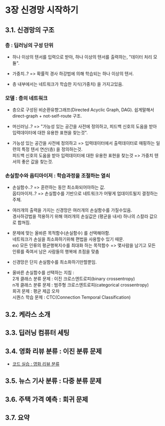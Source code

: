 # 3장 신경망 시작하기


## 3.1. 신경망의 구조

### 층 : 딥러닝의 구성 단위

- 하나 이상의 텐서를 입력으로 받아, 하나 이상의 텐서를 출력하는, "데이터 처리 모듈".

- 가중치..? => 확률적 경사 하강법에 의해 학습되는 하나 이상의 텐서.

- 층 내부에서는 네트워크가 학습한 지식(가중치) 을 가지고있음.


### 모델 : 층의 네트워크

- 층으로 구성된 비순환유향그래프(Directed Acyclic Graph, DAG).
  쉽게말해서 direct-graph + not-self-route 구조.

- 머신러닝..? => "가능성 있는 공간을 사전에 정의하고, 피드백 신호의 도움을 받아 입력데이터에 대한 유용한 표현을 찾는것".

- 가능성 있는 공간을 사전에 정의하고 => 입력데이터에서 출력데이터로 매핑하는 일련의 특정 텐서 연산(층) 을 정의하는것.  
  피드백 신호의 도움을 받아 입력데이터에 대한 유용한 표현을 찾는것 => 가중치 텐서의 좋은 값을 찾는것.  


### 손실함수와 옵티마이저 : 학습과정을 조절하는 열쇠

- 손실함수..? => 훈련하는 동안 최소화되어야하는 값.  
  옵티마이저..? => 손실함수를 기반으로 네트워크가 어떻게 업데이트될지 결정하는 주체.

- 여러개의 출력을 가지는 신경망은 여러개의 손실함수를 가질수있음.  
  경사하강법을 적용하기 위해 여러개의 손실값은 (평균을 내서) 하나의 스칼라 값으로 합쳐짐.

- 문제에 맞는 올바른 목적함수(손실함수) 를 선택해야함.  
  네트워크가 손실을 최소화하기위해 편법을 사용할수 있기 때문.  
  ex) 모든 인류의 평균행복지수를 최대화 하는 목적함수 => 몇사람을 남기고 모든 인류를 죽여서 남은 사람들의 행복에 초점을 맞춤

- 신경망은 단지 손실함수를 최소화하기만할뿐임.

- 올바른 손실함수를 선택하는 지침 :  
  2개 클래스 분류 문제 : 이진 크로스엔트로피(binary crossentropy)  
  n개 클래스 분류 문제 : 범주형 크로스엔트로피(categorical crossentropy)  
  회귀 문제 : 평균 제곱 오차  
  시퀀스 학습 문제 : CTC(Connection Temporal Classification)



## 3.2. 케라스 소개

## 3.3. 딥러닝 컴퓨터 세팅

## 3.4. 영화 리뷰 분류 : 이진 분류 문제

- [코드 실습 : 영화 리뷰 분류](./classifying-movie-reviews.ipynb)



## 3.5. 뉴스 기사 분류 : 다중 분류 문제

## 3.6. 주택 가격 예측 : 회귀 문제

## 3.7. 요약
